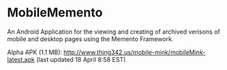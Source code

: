 # MobileMemento
An Android Application for the viewing and creating of archived verisons of mobile and desktop pages using the Memento Framework.

Alpha APK (1.1 MB): http://www.thing342.us/mobile-mink/mobileMink-latest.apk (last updated 18 April 8:58 EST)
